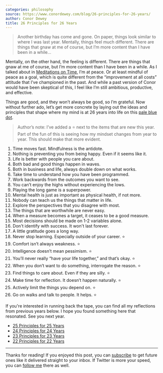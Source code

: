 ```yaml
---
categories: philosophy
source: https://www.conordewey.com/blog/26-principles-for-26-years/
author: Conor Dewey
title: 26 Principles for 26 Years
---
```


> Another birthday has come and gone. On paper, things look similar to where I
> was last year. Mentally, things feel much different. There are things that
> gnaw at me of course, but I’m more content than I have been in a while...

Mentally, on the other hand, the feeling is different. There are things that
gnaw at me of course, but I’m more content than I have been in a while. As I
talked about in [Meditations on
Time](https://www.conordewey.com/blog/meditations-on-time/), I’m at peace. Or
at least mindful of peace as a goal, which is quite different from the
“improvement at all costs” attitude that I’ve championed in the past. And while
a past version of Conor would have been skeptical of this, I feel like I’m
still ambitious, productive, and effective.

Things are good, and they won’t always be good, so I’m grateful. Now without
further ado, let’s get more concrete by laying out the ideas and principles
that shape where my mind is at 26 years into life on this [pale blue
dot](https://en.wikipedia.org/wiki/Pale_Blue_Dot).

> Author’s note: I’ve added a ⭐️ next to the items that are new this year. Part
> of the fun of this is seeing how my mindset changes from year to year. This
> should make that more evident.

1. Time moves fast. Mindfulness is the antidote.
2. Nothing is preventing you from being happy. Even if it seems like it.
3. Life is better with people you care about.
4. Both bad and good things happen in waves.
5. Both in business and life, always double down on what works.
6. Take time to understand how you have been programmed.
7. Work backwards from the outcomes you want to see.
8. You can’t enjoy the highs without experiencing the lows.
9. Playing the long game is a superpower.
10. Mental health is just as important as physical health, if not more.
11. Nobody can teach us the things that matter in life.
12. Explore the perspectives that you disagree with most.
13. The things that are worthwhile are never easy.
14. When a measure becomes a target, it ceases to be a good measure.
15. Most decisions should be made on 1-2 variables alone.
16. Don't identify with success. It won't last forever.
17. A little gratitude goes a long way.
18. Never stop learning. Especially outside of your career. ⭐️
19. Comfort isn’t always weakness. ⭐️
20. Intelligence doesn’t mean pessimism. ⭐️
21. You’ll never really “have your life together,” and that’s okay. ⭐️
22. When you don’t want to do something, interrogate the reason. ⭐️
23. Find things to care about. Even if they are silly. ⭐️
24. Make time for reflection. It doesn’t happen naturally. ⭐️
25. Actively limit the things you depend on. ⭐️
26. Go on walks and talk to people. It helps. ⭐️

If you're interested in running back the tape, you can find all my reflections
from previous years below. I hope you found something here that resonated. See
you next year.

*   [25 Principles for 25
    Years](https://www.conordewey.com/blog/25-principles/)
*   [24 Principles for 24
    Years](https://www.conordewey.com/blog/24-principles/)
*   [23 Principles for 23
    Years](https://www.conordewey.com/blog/23-principles/)
*   [22 Principles for 22
    Years](https://www.conordewey.com/blog/22-principles-for-22-years/)

* * *

Thanks for reading! If you enjoyed this post, you can
[subscribe](https://conor.substack.com/welcome) to get future ones like it
delivered straight to your inbox. If Twitter is more your speed, you can
[follow me](https://twitter.com/cdeweyx) there as well.

